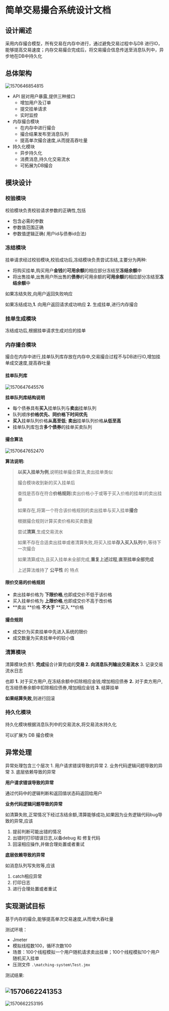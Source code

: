 # 简单交易撮合系统设计文档

## 设计阐述

采用内存撮合模型，所有交易在内存中进行，通过避免交易过程中与DB 进行IO，能够提高交易速度；内存交易撮合完成后，将交易撮合信息传送至消息队列中，异步地在DB中持久化

## 总体架构

![1570646854815](简单交易撮合系统设计文档/1570646854815.png)

- API 层对用户暴露,提供三种接口
  - 增加用户及订单
  - 提交挂单请求
  - 实时监控
- 内存撮合模块
  - 在内存中进行撮合
  - 撮合结果发布至消息队列
  - 提高单次撮合速度,从而提高吞吐量
- 持久化模块
  - 异步持久化
  - 消费消息,持久化交易流水
  - 可拓展为DB撮合

## 模块设计

### 校验模块

校验模块负责校验请求参数的正确性,包括

- 包含必需的参数
- 参数值范围正确
- 参数值逻辑正确( 用户id与债券id合法)

### 冻结模块

挂单请求经过校验模块,校验成功后,冻结模块负责尝试冻结,主要分为两种:

- 将购买挂单,购买用户**金钱**的**可用余额**的相应部分冻结至**冻结余额**中
- 将出售挂单,出售用户所出售的**债券**的可用余额的**可用余额**的相应部分冻结至**冻结余额**中

如果冻结失败,向用户返回失败响应

如果冻结成功,**1.** 向用户返回请求成功响应 **2.** 生成挂单,进行内存撮合

### 挂单生成模块

冻结成功后,根据挂单请求生成对应的挂单

### 内存撮合模块

撮合在内存中进行,挂单队列库存放在内存中,交易撮合过程不与DB进行IO,增加挂单成交速度,提高吞吐量

#### 挂单队列库

![1570647645576](简单交易撮合系统设计文档/1570647645576.png)

**挂单队列库结构说明**

- 每个债券具有**买入**挂单队列与**卖出**挂单队列
- 队列顺序**价格优先、同价格下时间优先**
- **买入**挂单队列价格**从高至低**; **卖出**挂单队列价格**从低至高**
- 挂单队列库包含**多个债券**的挂单买卖队列

#### 撮合算法

![1570647652470](简单交易撮合系统设计文档/1570647652470.png)

**算法说明:**

> **以买入挂单为例**,说明挂单撮合算法,卖出挂单类似
>
> 撮合模块收到新的买入挂单后
>
> 查找是否存在符合**价格规则**(卖出价格小于或等于买入价格的挂单)的卖出挂单
>
> 如果存在,将第一个符合该价格规则的卖出挂单与买入挂单**撮合**
>
> 根据撮合规则计算买卖价格和买卖数量
>
> 尝试**清算**,生成交易流水
>
> 如果不存在合适卖出挂单或者清算失败,将买入挂单**存入买入队列**中,等待下一次撮合
>
> 如果清算成功,且买入挂单未全部完成,**重复上述过程**,**直至挂单全部完成**
>
> 上述算法维持了 **公平性** 的 特点

#### 限价交易的价格规则

- 卖出挂单价格为 **下限价格**,也即成交价不低于该价格
- 买入挂单价格为 **上限价格**,也即成交价不高于改价格
- **卖出 **价格 **不大于** **买入 **价格

#### 撮合规则

- 成交价为买卖挂单中先进入系统的限价
- 成交数量为买卖挂单中的较小值

### 清算模块

清算模块负责1. **完成**撮合计算完成的**交易 **2. 向消息队列**输出交易流水** 3. 记录交易流水日志

也即 **1.** 对于买方用户,在冻结余额中扣除相应金钱;增加相应债券 **2.**  对于卖方用户,在冻结债券余额中扣除相应债券,增加相应金钱 **3.** 结算挂单

**如果结算失败**,则进行回滚

### 持久化模块

持久化模块根据消息队列中的交易流水,将交易流水持久化

可以扩展为 DB 撮合模块

## 异常处理

异常处理包含三个层次 1. 用户请求错误导致的异常 2. 业务代码逻辑问题导致的异常 3. 底层依赖导致的异常

**用户请求错误导致的异常**

通过代码中的逻辑判断和返回值状态码返回给用户

**业务代码逻辑问题导致的异常**

如清算失败,正常情况下经过冻结余额,清算能够成功,如果因为业务逻辑代码bug导致的异常,应该

1. 提前判断可能出错的情况
2. 出错时打印错误日志,以备debug 和 修复代码
3. 回滚相应操作,并做合理处置或者重试

**底层依赖导致的异常**

如消息队列写失败等,应该

1. catch相应异常
2. 打印日志
3. 进行合理处置或者重试

## 实现测试目标

基于内存的撮合,能够提高单次交易速度,从而增大吞吐量

测试环境：

- Jmeter
- 模拟线程数100，循环次数100
- 场景：100个线程模拟一个用户随机请求卖出挂单；100个线程模拟10个用户随机买入挂单
- 压测文件 `.\matching-system\Test.jmx`

测试结果:

## ![1570662241353](简单交易撮合系统设计文档/1570662241353.png)

![1570662253195](简单交易撮合系统设计文档/1570662253195.png)

